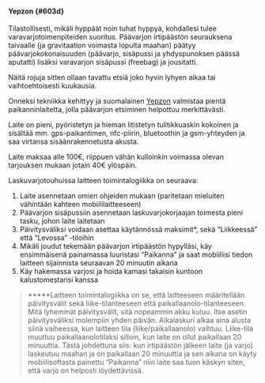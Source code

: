 #### Yepzon {#603d}

Tilastollisesti, mikäli hyppäät noin tuhat hyppyä, kohdallesi tulee varavarjotoimenpiteiden suoritus. Päävarjon irtipäästön seurauksena taivaalle \(ja gravitaation voimasta lopulta maahan\) päätyy päävarjokokonaisuuden \(päävarjo, sisäpussi ja yhdyspunoksen päässä aputatti\) lisäksi varavarjon sisäpussi \(freebag\) ja jousitatti.

Näitä rojuja sitten ollaan tavattu etsiä joko hyvin lyhyen aikaa tai vaihtoehtoisesti kuukausia.

Onneksi tekniikka kehittyy ja suomalainen [Yepzon](http://yepzon.com/fi/) valmistaa pientä paikanninlaitetta, jolla päävarjon etsiminen helpottuu merkittävästi.

Laite on pieni, pyöristetyn ja hieman litistetyn tulitikkuaskin kokoinen ja sisältää mm. gps-paikantimen, nfc-piirin, bluetoothin ja gsm-yhteyden ja saa virtansa sisäänrakennetusta akusta.

Laite maksaa alle 100€, riippuen vähän kulloinkin voimassa olevan tarjouksen mukaan jotain 40€ ylöspäin.

Laskuvarjotouhuissa laitteen toimintalogiikka on seuraava:

1. Laite asennetaan omien ohjeiden mukaan \(paritetaan mieluiten vähintään kahteen mobiililaitteeseen\)
2. Päävarjon sisäpussiin asennetaan laskuvarjokorjaajan toimesta pieni tasku, johon laite laitetaan
3. Päivitysväliksi voidaan asettaa käytännössä maksimit\*, sekä “Liikkeessä” että “Levossa” -tiloihin
4. Mikäli joudut tekemään päävarjon irtipäästön hypylläsi, käy ensimmäisenä painamassa luuristasi “Paikanna” ja saat mobiiliisi tiedon laitteen sijainnista seuraavan 20 minuutin aikana
5. Käy hakemassa varjosi ja hoida kamasi takaisin kuntoon kalustomestarisi kanssa

> **\***Laitteen toimintalogiikka on se, että laitteeseen määritellään päivitysvälit sekä liike-tilanteeseen että paikallaanolo-tilanteeseen. Mitä lyhemmät päivitysvälit, sitä nopeammin akku kuluu. Itse asetin päivitysväliksi molempiin yhden päivän. Aikalaskuri alkaa aina alusta siinä vaiheessa, kun laitteen tila \(liike/paikallaanolo\) vaihtuu. Liike-tila muuttuu paikallaanolotilaksi silloin, kun laite on ollut paikallaan 20 minuuttia. Tästä johdettuna siis: kun irtipäästön jälkeen laite \(ja varjo\) laskeutuu maahan ja on paikallaan 20 minuuttia ja sen aikana on käyty mobiilisoftasta painettu “Paikanna” niin laite saa tuon käskyn siten, että varjo on helposti löydettävissä.



